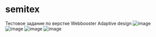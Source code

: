 # semitex
Тестовое задание по верстке Webbooster
Adaptive design
![image](https://user-images.githubusercontent.com/79443616/201526095-1dfcfee7-1c7f-41a6-ae6f-0407b2db1507.png)
![image](https://user-images.githubusercontent.com/79443616/201526325-ce1879fd-ee69-4d57-bf59-481b2543ac22.png)
![image](https://user-images.githubusercontent.com/79443616/201526339-cc3471a4-a71f-4269-8c67-416808412143.png)
![image](https://user-images.githubusercontent.com/79443616/201526352-1c80be8c-139a-46bf-b214-f6b397afac6a.png)

